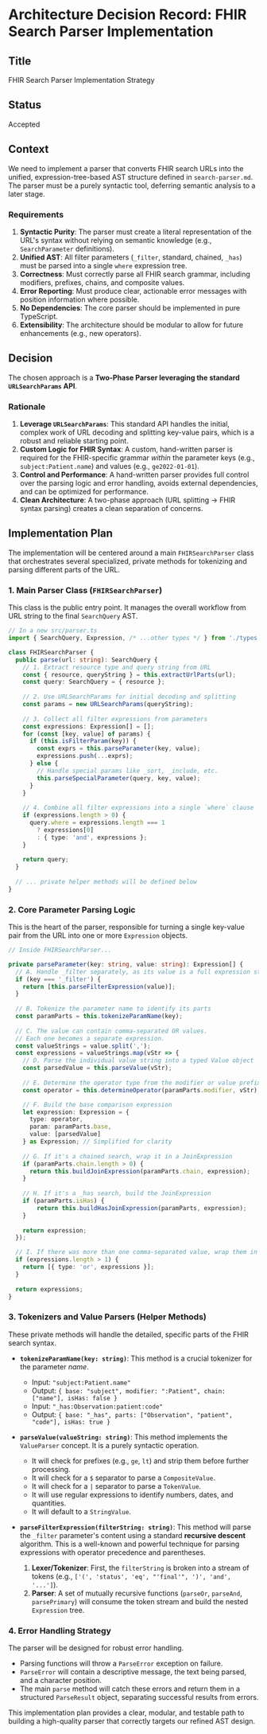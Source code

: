 # Architecture Decision Record: FHIR Search Parser Implementation

## Title
FHIR Search Parser Implementation Strategy

## Status
Accepted

## Context
We need to implement a parser that converts FHIR search URLs into the unified, expression-tree-based AST structure defined in `search-parser.md`. The parser must be a purely syntactic tool, deferring semantic analysis to a later stage.

### Requirements
1.  **Syntactic Purity**: The parser must create a literal representation of the URL's syntax without relying on semantic knowledge (e.g., `SearchParameter` definitions).
2.  **Unified AST**: All filter parameters (`_filter`, standard, chained, `_has`) must be parsed into a single `where` expression tree.
3.  **Correctness**: Must correctly parse all FHIR search grammar, including modifiers, prefixes, chains, and composite values.
4.  **Error Reporting**: Must produce clear, actionable error messages with position information where possible.
5.  **No Dependencies**: The core parser should be implemented in pure TypeScript.
6.  **Extensibility**: The architecture should be modular to allow for future enhancements (e.g., new operators).

## Decision
The chosen approach is a **Two-Phase Parser leveraging the standard `URLSearchParams` API**.

### Rationale
1.  **Leverage `URLSearchParams`**: This standard API handles the initial, complex work of URL decoding and splitting key-value pairs, which is a robust and reliable starting point.
2.  **Custom Logic for FHIR Syntax**: A custom, hand-written parser is required for the FHIR-specific grammar *within* the parameter keys (e.g., `subject:Patient.name`) and values (e.g., `ge2022-01-01`).
3.  **Control and Performance**: A hand-written parser provides full control over the parsing logic and error handling, avoids external dependencies, and can be optimized for performance.
4.  **Clean Architecture**: A two-phase approach (URL splitting -> FHIR syntax parsing) creates a clean separation of concerns.

## Implementation Plan
The implementation will be centered around a main `FHIRSearchParser` class that orchestrates several specialized, private methods for tokenizing and parsing different parts of the URL.

### 1. Main Parser Class (`FHIRSearchParser`)
This class is the public entry point. It manages the overall workflow from URL string to the final `SearchQuery` AST.

```typescript
// In a new src/parser.ts
import { SearchQuery, Expression, /* ...other types */ } from './types';

class FHIRSearchParser {
  public parse(url: string): SearchQuery {
    // 1. Extract resource type and query string from URL
    const { resource, queryString } = this.extractUrlParts(url);
    const query: SearchQuery = { resource };
    
    // 2. Use URLSearchParams for initial decoding and splitting
    const params = new URLSearchParams(queryString);
    
    // 3. Collect all filter expressions from parameters
    const expressions: Expression[] = [];
    for (const [key, value] of params) {
      if (this.isFilterParam(key)) {
        const exprs = this.parseParameter(key, value);
        expressions.push(...exprs);
      } else {
        // Handle special params like _sort, _include, etc.
        this.parseSpecialParameter(query, key, value);
      }
    }
    
    // 4. Combine all filter expressions into a single `where` clause
    if (expressions.length > 0) {
      query.where = expressions.length === 1 
        ? expressions[0] 
        : { type: 'and', expressions };
    }
    
    return query;
  }
  
  // ... private helper methods will be defined below
}
```

### 2. Core Parameter Parsing Logic
This is the heart of the parser, responsible for turning a single key-value pair from the URL into one or more `Expression` objects.

```typescript
// Inside FHIRSearchParser...

private parseParameter(key: string, value: string): Expression[] {
  // A. Handle _filter separately, as its value is a full expression string
  if (key === '_filter') {
    return [this.parseFilterExpression(value)];
  }
  
  // B. Tokenize the parameter name to identify its parts
  const paramParts = this.tokenizeParamName(key);
  
  // C. The value can contain comma-separated OR values.
  // Each one becomes a separate expression.
  const valueStrings = value.split(',');
  const expressions = valueStrings.map(vStr => {
    // D. Parse the individual value string into a typed Value object
    const parsedValue = this.parseValue(vStr);
    
    // E. Determine the operator type from the modifier or value prefix
    const operator = this.determineOperator(paramParts.modifier, vStr);

    // F. Build the base comparison expression
    let expression: Expression = {
      type: operator,
      param: paramParts.base,
      value: [parsedValue]
    } as Expression; // Simplified for clarity
    
    // G. If it's a chained search, wrap it in a JoinExpression
    if (paramParts.chain.length > 0) {
      return this.buildJoinExpression(paramParts.chain, expression);
    }
    
    // H. If it's a _has search, build the JoinExpression
    if (paramParts.isHas) {
        return this.buildHasJoinExpression(paramParts, expression);
    }
    
    return expression;
  });

  // I. If there was more than one comma-separated value, wrap them in an OR expression
  if (expressions.length > 1) {
    return [{ type: 'or', expressions }];
  }
  
  return expressions;
}
```

### 3. Tokenizers and Value Parsers (Helper Methods)

These private methods will handle the detailed, specific parts of the FHIR search syntax.

*   **`tokenizeParamName(key: string)`**: This method is a crucial tokenizer for the parameter *name*.
    *   Input: `"subject:Patient.name"`
    *   Output: `{ base: "subject", modifier: ":Patient", chain: ["name"], isHas: false }`
    *   Input: `"_has:Observation:patient:code"`
    *   Output: `{ base: "_has", parts: ["Observation", "patient", "code"], isHas: true }`

*   **`parseValue(valueString: string)`**: This method implements the `ValueParser` concept. It is a purely syntactic operation.
    *   It will check for prefixes (e.g., `ge`, `lt`) and strip them before further processing.
    *   It will check for a `$` separator to parse a `CompositeValue`.
    *   It will check for a `|` separator to parse a `TokenValue`.
    *   It will use regular expressions to identify numbers, dates, and quantities.
    *   It will default to a `StringValue`.

*   **`parseFilterExpression(filterString: string)`**: This method will parse the `_filter` parameter's content using a standard **recursive descent** algorithm. This is a well-known and powerful technique for parsing expressions with operator precedence and parentheses.
    1.  **Lexer/Tokenizer**: First, the `filterString` is broken into a stream of tokens (e.g., `['(', 'status', 'eq', "'final'", ')', 'and', '...']`).
    2.  **Parser**: A set of mutually recursive functions (`parseOr`, `parseAnd`, `parsePrimary`) will consume the token stream and build the nested `Expression` tree.

### 4. Error Handling Strategy
The parser will be designed for robust error handling.
-   Parsing functions will throw a `ParseError` exception on failure.
-   `ParseError` will contain a descriptive message, the text being parsed, and a character position.
-   The main `parse` method will catch these errors and return them in a structured `ParseResult` object, separating successful results from errors.

This implementation plan provides a clear, modular, and testable path to building a high-quality parser that correctly targets our refined AST design.